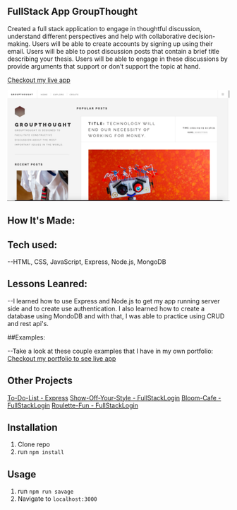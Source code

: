 
## FullStack App  GroupThought

Created a full stack application to engage in thoughtful discussion, understand different perspectives and help with collaborative decision-making. Users will be able to create accounts by signing up using their email. Users will be able to post discussion posts that contain a brief title describing your thesis. Users will be able to engage in these discussions by  provide arguments that support or don’t support the topic at hand.

[Checkout my live app](https://groupthought.herokuapp.com/)

![Demo](public/group.png)

## How It's Made:

## Tech used:

--HTML, CSS, JavaScript, Express, Node.js, MongoDB

## Lessons Leanred:

--I learned how to use Express and Node.js to get my app running server side and to create use authentication. I also learned how to create a database using MondoDB and with that, I was able to practice using CRUD and rest api's.

##Examples:

--Take a look at these couple examples that I have in my own portfolio:
[Checkout my portfolio to see live app](https://rodasghidei.netlify.app/)

## Other Projects
[To-Do-List - Express](https://personalexpressflowers.herokuapp.com/)
[Show-Off-Your-Style - FullStackLogin](https://show-your-style.herokuapp.com/)
[Bloom-Cafe - FullStackLogin](https://bloom-cafe.herokuapp.com/)
[Roulette-Fun - FullStackLogin](https://bloom-cafe.herokuapp.com/)

## Installation

1. Clone repo
2. run `npm install`

## Usage

1. run `npm run savage`
2. Navigate to `localhost:3000`
